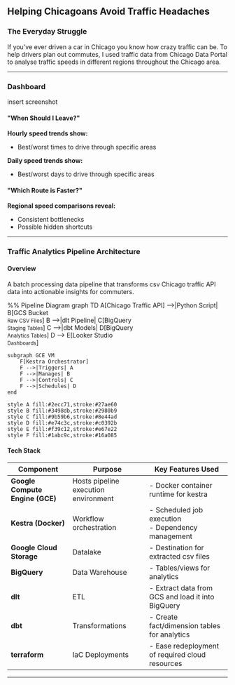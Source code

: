 ## Helping Chicagoans Avoid Traffic Headaches

### The Everyday Struggle
If you've ever driven a car in Chicago you know how crazy traffic can be. To help drivers plan out commutes, I used traffic data from Chicago Data Portal to analyse traffic speeds in different regions throughout the Chicago area.  

---

### Dashboard
insert screenshot

#### "When Should I Leave?"  
**Hourly speed trends show:**  
- Best/worst times to drive through specific areas  

**Daily speed trends show:**  
- Best/worst days to drive through specific areas  

#### "Which Route is Faster?"  
**Regional speed comparisons reveal:**  
- Consistent bottlenecks
- Possible hidden shortcuts

---

### Traffic Analytics Pipeline Architecture

#### Overview
A batch processing data pipeline that transforms csv Chicago traffic API data into actionable insights for commuters.

%% Pipeline Diagram
graph TD
    A[Chicago Traffic API] -->|Python Script| B[GCS Bucket<br><small>Raw CSV Files</small>]
    B -->|dlt Pipeline| C[BigQuery<br><small>Staging Tables</small>]
    C -->|dbt Models| D[BigQuery<br><small>Analytics Tables</small>]
    D --> E[Looker Studio<br><small>Dashboards</small>]
    
    subgraph GCE VM
        F[Kestra Orchestrator]
        F -->|Triggers| A
        F -->|Manages| B
        F -->|Controls| C
        F -->|Schedules| D
    end

    style A fill:#2ecc71,stroke:#27ae60
    style B fill:#3498db,stroke:#2980b9
    style C fill:#9b59b6,stroke:#8e44ad
    style D fill:#e74c3c,stroke:#c0392b
    style E fill:#f39c12,stroke:#e67e22
    style F fill:#1abc9c,stroke:#16a085

#### Tech Stack

| Component              | Purpose                                                                 | Key Features Used                     |
|------------------------|-------------------------------------------------------------------------|---------------------------------------|
| **Google Compute Engine (GCE)** | Hosts pipeline execution environment                                  | - Docker container runtime for kestra            |
| **Kestra (Docker)**     | Workflow orchestration                                                 | - Scheduled job execution<br>- Dependency management |
| **Google Cloud Storage**     | Datalake                                               | - Destination for extracted csv files |
| **BigQuery**     | Data Warehouse                                              | - Tables/views for analytics  |
| **dlt**     | ETL                                             | - Extract data from GCS and load it into BigQuery  |
| **dbt**     | Transformations                                             | - Create fact/dimension tables for analytics  |
| **terraform**     | IaC Deployments                                             | - Ease redeployment of required cloud resources  |

---

